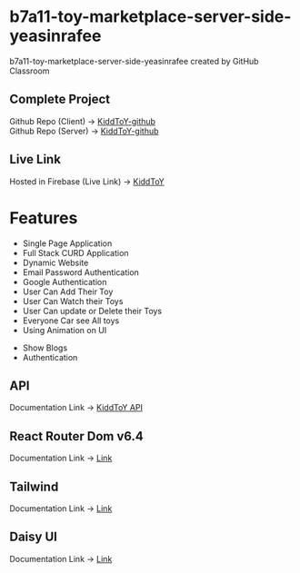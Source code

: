 # b7a11-toy-marketplace-server-side-yeasinrafee

b7a11-toy-marketplace-server-side-yeasinrafee created by GitHub Classroom

## Complete Project

Github Repo (Client) -> [KiddToY-github](https://github.com/programming-hero-web-course-4/b7a11-toy-marketplace-client-side-yeasinrafee) </br>
Github Repo (Server) -> [KiddToY-github](https://github.com/programming-hero-web-course-4/b7a11-toy-marketplace-server-side-yeasinrafee)

## Live Link

Hosted in Firebase (Live Link) -> [KiddToY](https://kidd-toy-client.web.app/)

# Features

- Single Page Application
- Full Stack CURD Application
- Dynamic Website
- Email Password Authentication
- Google Authentication
- User Can Add Their Toy
- User Can Watch their Toys
- User Can update or Delete their Toys
- Everyone Car see All toys
- Using Animation on UI

* Show Blogs
* Authentication

## API

Documentation Link -> [KiddToY API](https://assignment11-xi.vercel.app/alltoys)

## React Router Dom v6.4

Documentation Link -> [Link](https://reactrouter.com/en/main/start/overview)

## Tailwind

Documentation Link -> [Link](https://tailwindcss.com/docs/installation)

## Daisy UI

Documentation Link -> [Link](https://daisyui.com/)
